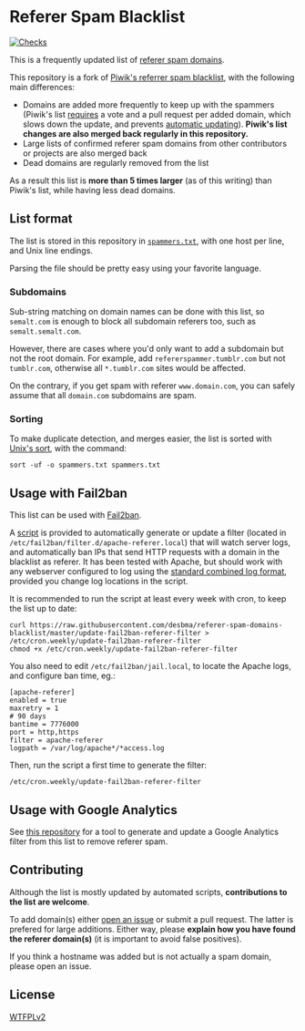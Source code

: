 Referer Spam Blacklist
======================

[![Checks](https://img.shields.io/travis/desbma/referer-spam-domains-blacklist/master.svg?label=checks&style=flat)](https://travis-ci.org/desbma/referer-spam-domains-blacklist)

This is a frequently updated list of [referer spam domains](http://en.wikipedia.org/wiki/Referer_spam).

This repository is a fork of [Piwik's referrer spam blacklist](https://github.com/piwik/referrer-spam-blacklist), with the following main differences:

* Domains are added more frequently to keep up with the spammers (Piwik's list [requires](https://github.com/piwik/referrer-spam-blacklist/issues/26#issuecomment-125881499) a vote and a pull request per added domain, which slows down the update, and prevents [automatic updating](https://github.com/piwik/referrer-spam-blacklist/pull/87)). **Piwik's list changes are also merged back regularly in this repository.**
* Large lists of confirmed referer spam domains from other contributors or projects are also merged back
* Dead domains are regularly removed from the list

As a result this list is **more than 5 times larger** (as of this writing) than Piwik's list, while having less dead domains.


## List format

The list is stored in this repository in [`spammers.txt`](https://raw.githubusercontent.com/desbma/referer-spam-domains-blacklist/master/spammers.txt), with one host per line, and Unix line endings.

Parsing the file should be pretty easy using your favorite language.

### Subdomains

Sub-string matching on domain names can be done with this list, so `semalt.com` is enough to block all subdomain referers too, such as `semalt.semalt.com`.

However, there are cases where you'd only want to add a subdomain but not the root domain. For example, add `refererspammer.tumblr.com` but not `tumblr.com`, otherwise all `*.tumblr.com` sites would be affected.

On the contrary, if you get spam with referer `www.domain.com`, you can safely assume that all `domain.com` subdomains are spam.

### Sorting

To make duplicate detection, and merges easier, the list is sorted with [Unix's sort](https://en.wikipedia.org/wiki/Sort_(Unix)), with the command:

`sort -uf -o spammers.txt spammers.txt`


## Usage with Fail2ban

This list can be used with [Fail2ban](http://www.fail2ban.org/wiki/index.php/Main_Page).

A [script](https://github.com/desbma/referer-spam-domains-blacklist/blob/master/update-fail2ban-referer-filter) is provided to automatically generate or update a filter (located in `/etc/fail2ban/filter.d/apache-referer.local`) that will watch server logs, and automatically ban IPs that send HTTP requests with a domain in the blacklist as referer. It has been tested with Apache, but should work with any webserver configured to log using the [standard combined log format](http://publib.boulder.ibm.com/tividd/td/ITWSA/ITWSA_info45/en_US/HTML/guide/c-logs.html#combined), provided you change log locations in the script.

It is recommended to run the script at least every week with cron, to keep the list up to date:

    curl https://raw.githubusercontent.com/desbma/referer-spam-domains-blacklist/master/update-fail2ban-referer-filter > /etc/cron.weekly/update-fail2ban-referer-filter
    chmod +x /etc/cron.weekly/update-fail2ban-referer-filter

You also need to edit `/etc/fail2ban/jail.local`, to locate the Apache logs, and configure ban time, eg.:

    [apache-referer]
    enabled = true
    maxretry = 1
    # 90 days
    bantime = 7776000
    port = http,https
    filter = apache-referer
    logpath = /var/log/apache*/*access.log

Then, run the script a first time to generate the filter:

    /etc/cron.weekly/update-fail2ban-referer-filter


## Usage with Google Analytics

See [this repository](https://github.com/generalredneck/ga-referrer-spam-filters) for a tool to generate and update a Google Analytics filter from this list to remove referer spam.


## Contributing

Although the list is mostly updated by automated scripts, **contributions to the list are welcome**.

To add domain(s) either [open an issue](https://github.com/desbma/referer-spam-domains-blacklist/issues/new) or submit a pull request. The latter is prefered for large additions.
Either way, please **explain how you have found the referer domain(s)** (it is important to avoid false positives).

If you think a hostname was added but is not actually a spam domain, please open an issue.


## License

[WTFPLv2](http://www.wtfpl.net/txt/copying/)
